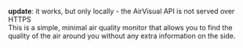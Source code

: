 <strong>update</strong>: it works, but only locally - the AirVisual API is not served over HTTPS
<br>
This is a simple, minimal air quality monitor that allows you to find the quality of the air around you without any extra information on the side.
